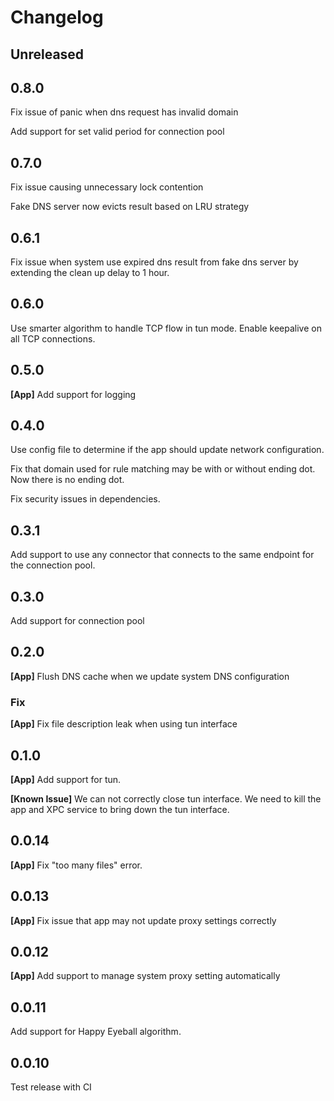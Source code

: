 # Changelog

## Unreleased

## 0.8.0

Fix issue of panic when dns request has invalid domain

Add support for set valid period for connection pool

## 0.7.0

Fix issue causing unnecessary lock contention

Fake DNS server now evicts result based on LRU strategy

## 0.6.1

Fix issue when system use expired dns result from fake dns server by extending
the clean up delay to 1 hour.

## 0.6.0

Use smarter algorithm to handle TCP flow in tun mode.
Enable keepalive on all TCP connections.

## 0.5.0

**[App]** Add support for logging

## 0.4.0

Use config file to determine if the app should update network configuration.

Fix that domain used for rule matching may be with or without ending dot. Now there is no ending dot.

Fix security issues in dependencies.

## 0.3.1

Add support to use any connector that connects to the same endpoint for the connection pool.

## 0.3.0

Add support for connection pool

## 0.2.0

**[App]** Flush DNS cache when we update system DNS configuration

### Fix

**[App]** Fix file description leak when using tun interface

## 0.1.0

**[App]** Add support for tun.

**[Known Issue]** We can not correctly close tun interface. We need to kill the app and XPC service to bring down the tun interface.

## 0.0.14

**[App]** Fix "too many files" error.

## 0.0.13

**[App]** Fix issue that app may not update proxy settings correctly

## 0.0.12

**[App]** Add support to manage system proxy setting automatically

## 0.0.11

Add support for Happy Eyeball algorithm.

## 0.0.10

Test release with CI
